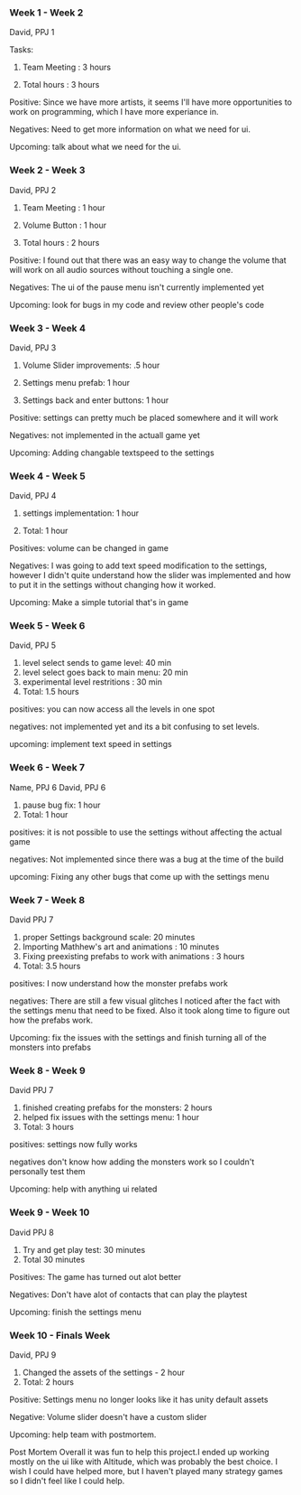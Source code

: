 ### Week 1 - Week 2
David, PPJ 1

Tasks: 

1. Team Meeting : 3 hours

2. Total hours : 3 hours

Positive: Since we have more artists, it seems I'll have more opportunities to work on programming, which I have more experiance in. 

Negatives: Need to get more information on what we need for ui.

Upcoming: talk about what we need for the ui.

### Week 2 - Week 3
David, PPJ 2
1. Team Meeting : 1 hour

2. Volume Button : 1 hour

3. Total hours : 2 hours

Positive: I found out that there was an easy way to change the volume that will work on all audio sources without touching a single one.
 
Negatives: The ui of the pause menu isn't currently implemented yet

Upcoming: look for bugs in my code and review other people's code

### Week 3 - Week 4

David, PPJ 3
1. Volume Slider improvements: .5 hour

2. Settings menu prefab: 1 hour

3. Settings back and enter buttons: 1 hour

Positive: settings can pretty much be placed somewhere and it will work

Negatives: not implemented in the actuall game yet

Upcoming: Adding changable textspeed to the settings

### Week 4 - Week 5

David, PPJ 4
1. settings implementation: 1 hour

2. Total: 1 hour

Positives: volume can be changed in game

Negatives: I was going to add text speed modification to the settings, however I didn't quite understand how the slider was implemented and how to put it in the settings without changing how it worked.

Upcoming: Make a simple tutorial that's in game

### Week 5 - Week 6

David, PPJ 5
1. level select sends to game level: 40 min
2. level select goes back to main menu: 20 min
3. experimental level restritions : 30 min
4. Total: 1.5 hours

positives: you can now access all the levels in one spot

negatives: not implemented yet and its a bit confusing to set levels.

upcoming: implement text speed in settings

### Week 6 - Week 7

Name, PPJ 6
David, PPJ 6
1. pause bug fix: 1 hour
2. Total: 1 hour

positives: it is not possible to use the settings without affecting the actual game

negatives: Not implemented since there was a bug at the time of the build

upcoming: Fixing any other bugs that come up with the settings menu

### Week 7 - Week 8

David PPJ 7

1. proper Settings background scale: 20 minutes
2. Importing Mathhew's art and animations : 10 minutes
3. Fixing preexisting prefabs to work with animations : 3 hours
4. Total: 3.5 hours

positives: I now understand how the monster prefabs work

negatives: There are still a few visual glitches I noticed after the fact with the settings menu that need to be fixed. Also it took along time to figure out how the prefabs work.

Upcoming: fix the issues with the settings and finish turning all of the monsters into prefabs

### Week 8 - Week 9
David PPJ 7
1. finished creating prefabs for the monsters: 2 hours
2. helped fix issues with the settings menu: 1 hour
3. Total: 3 hours

positives: settings now fully works 

negatives don't know how adding the monsters work so I couldn't personally test them

Upcoming: help with anything ui related
### Week 9 - Week 10
David PPJ 8
1. Try and get play test: 30 minutes
2. Total 30 minutes

Positives: The game has turned out alot better

Negatives: Don't have alot of contacts that can play the playtest

Upcoming: finish the settings menu

### Week 10 - Finals Week
David, PPJ 9

1. Changed the assets of the settings - 2 hour
2. Total: 2 hours

Positive: Settings menu no longer looks like it has unity default assets

Negative: Volume slider doesn't have a custom slider

Upcoming: help team with postmortem.

Post Mortem
	Overall it was fun to help this project.I ended up working mostly on the ui like with Altitude, which was probably the best choice. I wish I could have helped more, but I haven't played many strategy games so I didn't feel like I could help.




